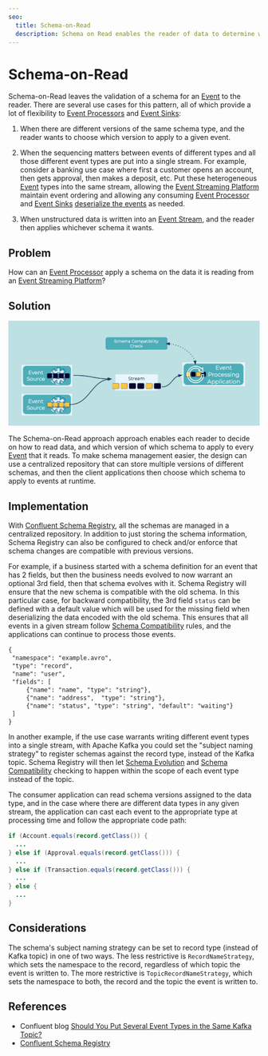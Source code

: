 ```yaml
---
seo:
  title: Schema-on-Read
  description: Schema on Read enables the reader of data to determine which schema to apply to the data that is processed.
---
```


# Schema-on-Read
Schema-on-Read leaves the validation of a schema for an [Event](../event/event.md) to the reader.
There are several use cases for this pattern, all of which provide a lot of flexibility to [Event Processors](../event-processing/event-processor.md) and [Event Sinks](../event-sink/event-sink.md):

1. When there are different versions of the same schema type, and the reader wants to choose which version to apply to a given event.

2. When the sequencing matters between events of different types and all those different event types are put into a single stream.  For example, consider a banking use case where first a customer opens an account, then gets approval, then makes a deposit, etc. Put these heterogeneous [Event](../events/event.md) types into the same stream, allowing the [Event Streaming Platform](../event-stream/event-streaming-platform.md) maintain event ordering and allowing any consuming [Event Processor](../event-processing/event-processor.md) and [Event Sinks](../event-sink/event-sink.md) [deserialize the events](../event/event-deserializer.md) as needed.

3. When unstructured data is written into an [Event Stream](../event-stream/event-stream.md), and the reader then applies whichever schema it wants.

## Problem
How can an [Event Processor](../event-processing/event-processor.md) apply a schema on the data it is reading from an [Event Streaming Platform](../event-stream/event-streaming-platform.md)?

## Solution
![schema-on-read](../img/schema-on-read.png)

The Schema-on-Read approach approach enables each reader to decide on how to read data, and which version of which schema to apply to every [Event](../events/event.md) that it reads.
To make schema management easier, the design can use a centralized repository that can store multiple versions of different schemas, and then the client applications then choose which schema to apply to events at runtime.

## Implementation
With [Confluent Schema Registry](https://docs.confluent.io/cloud/current/cp-component/schema-reg-cloud-config.html), all the schemas are managed in a centralized repository.
In addition to just storing the schema information, Schema Registry can also be configured to check and/or enforce that schema changes are compatible with previous versions.

For example, if a business started with a schema definition for an event that has 2 fields, but then the business needs evolved to now warrant an optional 3rd field, then that schema evolves with it.
Schema Registry will ensure that the new schema is compatible with the old schema.
In this particular case, for backward compatibility, the 3rd field `status` can be defined with a default value which will be used for the missing field when deserializing the data encoded with the old schema.
This ensures that all events in a given stream follow [Schema Compatibility](../event-stream/schema-compatibility.md) rules, and the applications can continue to process those events.

```
{
 "namespace": "example.avro",
 "type": "record",
 "name": "user",
 "fields": [
     {"name": "name", "type": "string"},
     {"name": "address",  "type": "string"},
     {"name": "status", "type": "string", "default": "waiting"}
 ]
}
```

In another example, if the use case warrants writing different event types into a single stream, with Apache Kafka you could set the "subject naming strategy" to register schemas against the record type, instead of the Kafka topic.
Schema Registry will then let [Schema Evolution](../event-stream/schema-evolution.md) and [Schema Compatibility](../event-stream/schema-compatibility.md) checking to happen within the scope of each event type instead of the topic.

The consumer application can read schema versions assigned to the data type, and in the case where there are different data types in any given stream, the application can cast each event to the appropriate type at processing time and follow the appropriate code path:

```java
if (Account.equals(record.getClass()) {
  ...
} else if (Approval.equals(record.getClass())) {
  ...
} else if (Transaction.equals(record.getClass())) {
  ...
} else {
  ...
}
```

## Considerations
The schema's subject naming strategy can be set to record type (instead of Kafka topic) in one of two ways.
The less restrictive is `RecordNameStrategy`, which sets the namespace to the record, regardless of which topic the event is written to.
The more restrictive is `TopicRecordNameStrategy`, which sets the namespace to both, the record and the topic the event is  written to.

## References
* Confluent blog [Should You Put Several Event Types in the Same Kafka Topic?](https://www.confluent.io/blog/put-several-event-types-kafka-topic/)
* [Confluent Schema Registry](https://docs.confluent.io/cloud/current/cp-component/schema-reg-cloud-config.html)

